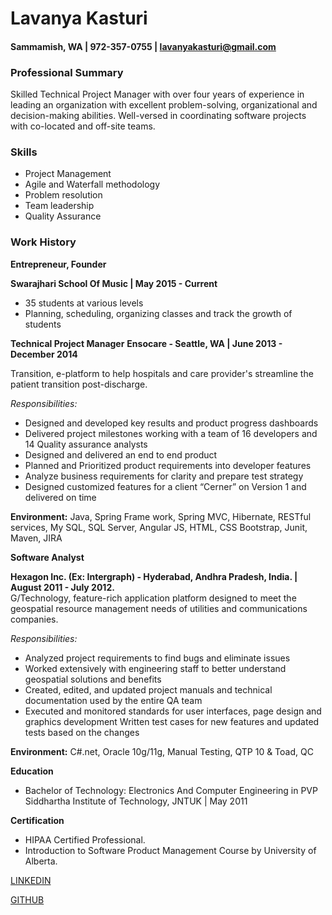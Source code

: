  # Lavanya Kasturi
 ####  Sammamish, WA | 972-357-0755  | lavanyakasturi@gmail.com

### Professional Summary 
Skilled Technical Project Manager with over four years of experience in leading an organization with excellent problem-solving, organizational and decision-making abilities. Well-versed in coordinating software projects with co-located and off-site teams.

### Skills
* Project Management
* Agile and Waterfall methodology
* Problem resolution
* Team leadership
* Quality Assurance


### Work History

**Entrepreneur, Founder**

**Swarajhari School Of Music   | May 2015 - Current**
* 35 students at various levels 
* Planning, scheduling, organizing classes and track the growth of students

**Technical Project Manager**
**Ensocare - Seattle, WA  | June 2013 - December 2014**

Transition, e-platform to help hospitals and care provider's streamline the patient transition post-discharge. 

*Responsibilities:*
* Designed and developed key results and product progress dashboards 
* Delivered project milestones working with a team of 16 developers and 14 Quality assurance analysts 
* Designed and delivered an end to end product
* Planned and Prioritized product requirements into developer features 
* Analyze business requirements for clarity and prepare test strategy 
* Designed customized features for a client “Cerner” on Version 1 and delivered on time 

**Environment:** Java, Spring Frame work, Spring MVC, Hibernate, RESTful services, My SQL, SQL Server, Angular JS, HTML, CSS Bootstrap, Junit, Maven, JIRA

**Software Analyst**

**Hexagon Inc. (Ex: Intergraph) - Hyderabad, Andhra Pradesh, India. | August 2011 - July 2012.**                                                  
G/Technology, feature-rich application platform designed to meet the geospatial resource management needs of utilities and communications companies. 

*Responsibilities:*
* Analyzed project requirements to find bugs and eliminate issues 
* Worked extensively with engineering staff to better understand geospatial solutions and benefits 
* Created, edited, and updated project manuals and technical documentation used by the entire QA team 
* Executed and monitored standards for user interfaces, page design and graphics development Written test cases for new features and updated tests based on the changes

**Environment:** C#.net, Oracle 10g/11g, Manual Testing, QTP 10 & Toad, QC

**Education** 
* Bachelor of Technology: Electronics And Computer Engineering in PVP Siddhartha Institute of Technology, JNTUK | May 2011   

**Certification**

* HIPAA Certified Professional. 
* Introduction to Software Product Management Course by University of Alberta.

[LINKEDIN](https://www.linkedin.com/in/lavanya-kasturi-2533b526)

[GITHUB](https://github.com/LakshmiLavanyaKasturi)
